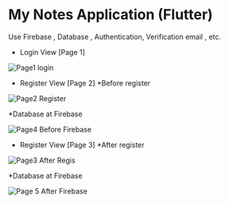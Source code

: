 # My Notes Application (Flutter)

Use Firebase , Database , Authentication, Verification email , etc.

- Login View [Page 1]

![Page1 login](https://user-images.githubusercontent.com/100192085/174399924-648f4257-494d-4ee0-b2d7-97168f657fed.jpg)

- Register View [Page 2] *Before register 

![Page2 Register](https://user-images.githubusercontent.com/100192085/174400137-0213a7a6-5cb8-4451-a87a-e6225769f945.jpg)

*Database at Firebase

![Page4  Before Firebase](https://user-images.githubusercontent.com/100192085/174400439-02a2c6f4-0766-47fc-8099-56fad85c16c3.jpg)

- Register View [Page 3] *After register

![Page3 After Regis](https://user-images.githubusercontent.com/100192085/174400367-47034ae8-11eb-4dae-8c9e-754c1818d4e5.jpg)

*Database at Firebase

![Page 5  After Firebase](https://user-images.githubusercontent.com/100192085/174400492-51d9962e-c51c-466b-8bb7-cc781372dd72.jpg)

